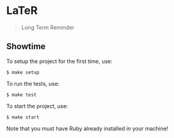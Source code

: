 # LaTeR
> Long Term Reminder

## Showtime

To setup the project for the first time, use:

`$ make setup`

To run the tests, use:

`$ make test`

To start the project, use:

`$ make start`

Note that you must have Ruby already installed in your machine!
